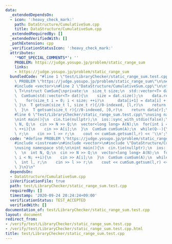 ```yaml
---
data:
  _extendedDependsOn:
  - icon: ':heavy_check_mark:'
    path: DataStructure/CumulativeSum.cpp
    title: DataStructure/CumulativeSum.cpp
  _extendedRequiredBy: []
  _extendedVerifiedWith: []
  _pathExtension: cpp
  _verificationStatusIcon: ':heavy_check_mark:'
  attributes:
    '*NOT_SPECIAL_COMMENTS*': ''
    PROBLEM: https://judge.yosupo.jp/problem/static_range_sum
    links:
    - https://judge.yosupo.jp/problem/static_range_sum
  bundledCode: "#line 1 \"test/LibraryChecker/static_range_sum.test.cpp\"\n#define\
    \ PROBLEM \"https://judge.yosupo.jp/problem/static_range_sum\"\n\n#include <iostream>\n\
    #include <vector>\n#line 2 \"DataStructure/CumulativeSum.cpp\"\n\ntemplate<typename\
    \ T>\nstruct CumSum{\nprivate:\n  size_t size;\n  std::vector<T> data;\npublic:\n\
    \  CumSum(std::vector<T> dat){\n    size = dat.size();\n    data.resize(size+1,0);\n\
    \    for(size_t i = 0; i < size; ++i)\n      data[i+1] = data[i] + dat[i];\n \
    \ }\n  T getsum(size_t l, size_t r){//0-indexed, [l,r)\n    return data[r] - data[l];\n\
    \  }\n  T getsum(size_t r){//0-indexed, [0,r)\n    return data[r];\n  }\n};\n\
    #line 6 \"test/LibraryChecker/static_range_sum.test.cpp\"\nusing namespace std;\n\
    \nint main(){\n  cin.tie(nullptr);\n  ios::sync_with_stdio(false);\n  \n  int\
    \ N, Q;\n  cin >> N >> Q;\n  vector<long long> A(N);\n  for(int i = 0; i < N;\
    \ ++i){\n    cin >> A[i];\n  }\n  CumSum cumSum(A);\n  while(Q--){\n    int l,\
    \ r;\n    cin >> l >> r;\n    cout << cumSum.getsum(l,r) << '\\n';\n  }\n}\n"
  code: "#define PROBLEM \"https://judge.yosupo.jp/problem/static_range_sum\"\n\n\
    #include <iostream>\n#include <vector>\n#include \"DataStructure/CumulativeSum.cpp\"\
    \nusing namespace std;\n\nint main(){\n  cin.tie(nullptr);\n  ios::sync_with_stdio(false);\n\
    \  \n  int N, Q;\n  cin >> N >> Q;\n  vector<long long> A(N);\n  for(int i = 0;\
    \ i < N; ++i){\n    cin >> A[i];\n  }\n  CumSum cumSum(A);\n  while(Q--){\n  \
    \  int l, r;\n    cin >> l >> r;\n    cout << cumSum.getsum(l,r) << '\\n';\n \
    \ }\n}\n"
  dependsOn:
  - DataStructure/CumulativeSum.cpp
  isVerificationFile: true
  path: test/LibraryChecker/static_range_sum.test.cpp
  requiredBy: []
  timestamp: '2020-09-24 20:24:24+09:00'
  verificationStatus: TEST_ACCEPTED
  verifiedWith: []
documentation_of: test/LibraryChecker/static_range_sum.test.cpp
layout: document
redirect_from:
- /verify/test/LibraryChecker/static_range_sum.test.cpp
- /verify/test/LibraryChecker/static_range_sum.test.cpp.html
title: test/LibraryChecker/static_range_sum.test.cpp
---
```

